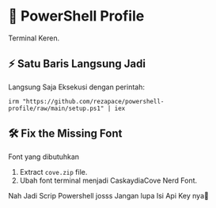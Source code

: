 # 🎨 PowerShell Profile 

Terminal Keren.

## ⚡ Satu Baris Langsung Jadi

Langsung Saja Eksekusi dengan perintah:

```
irm "https://github.com/rezapace/powershell-profile/raw/main/setup.ps1" | iex
```

## 🛠️ Fix the Missing Font

Font yang dibutuhkan

1. Extract `cove.zip` file.
2. Ubah font terminal menjadi CaskaydiaCove Nerd Font.

Nah Jadi Scrip Powershell josss Jangan lupa Isi Api Key nya🚀
